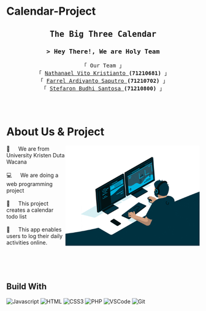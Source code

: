# Calendar-Project

<!-- Intro  -->
<h2 align="center"><samp>The Big Three Calendar</samp></h2>

<h3 align="center">
        <samp>&gt; Hey There!, We are
                <b style="font-color:#2f81f7">Holy Team</b>
        </samp>
</h3>

<p align="center"> 
  <samp>
    <a style="font-color:#2f81f7">「 Our Team 」</a>
    <br>
        「 <a href="https://www.instagram.com/nathanael_vitok/">Nathanael Vito Kristianto </a><b>(71210681)</b> 」
    <br>
        「 <a href="https://www.instagram.com/farrelsaputro/">Farrel Ardiyanto Saputro </a><b>(71210702)</b> 」
    <br>
        「 <a href="https://www.instagram.com/stefaron_evan/">Stefaron Budhi Santosa </a><b>(71210800)</b> 」
    <br>
    <br>
  </samp>
</p>

<br />

<!-- About Section -->

# About Us & Project

<p>
 <img align="right" width="350" src="/assets/giphy.gif" alt="Coding gif" />
  
 🏫 &emsp; We are from University Kristen Duta Wacana <br/><br/>
 💻 &emsp; We are doing a web programming project <br/><br/>
 📅 &emsp; This project creates a calendar todo list <br/><br/>
 📝 &emsp; This app enables users to log their daily activities online.

</p>

<br/>
<br/>
<br/>

## Build With

![Javascript](https://img.shields.io/badge/Javascript-F0DB4F?style=for-the-badge&labelColor=black&logo=javascript&logoColor=F0DB4F)
![HTML](https://img.shields.io/badge/HTML5-E34F26?style=for-the-badge&logo=html5&logoColor=white)
![CSS3](https://img.shields.io/badge/CSS3-1572B6?style=for-the-badge&logo=css3&logoColor=white)
![PHP](https://img.shields.io/badge/php-787CB5?style=for-the-badge&logo=php&logoColor=white)
![VSCode](https://img.shields.io/badge/Visual_Studio-0078d7?style=for-the-badge&logo=visual%20studio&logoColor=white)
![Git](https://img.shields.io/badge/Git-F05032?style=for-the-badge&logo=git&logoColor=white)

<br/>
